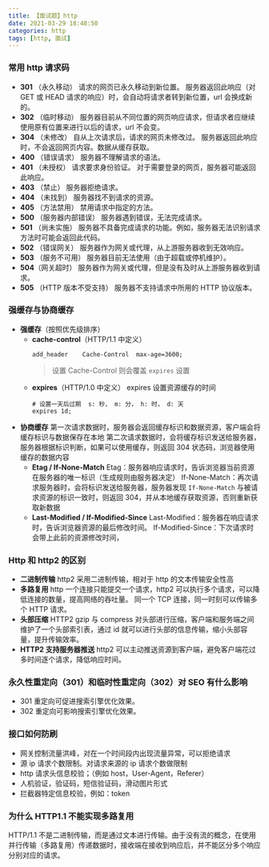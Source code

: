 ```yaml
---
title: 【面试题】http
date: 2021-03-29 18:48:50
categories: http
tags: [http, 面试]
---
```


### 常用 http 请求码

- **301** （永久移动） 请求的网页已永久移动到新位置。 服务器返回此响应（对 GET 或 HEAD 请求的响应）时，会自动将请求者转到新位置，url 会换成新的。
- **302** （临时移动） 服务器目前从不同位置的网页响应请求，但请求者应继续使用原有位置来进行以后的请求，url 不会变。
- **304** （未修改） 自从上次请求后，请求的网页未修改过。 服务器返回此响应时，不会返回网页内容。数据从缓存获取。
- **400** （错误请求） 服务器不理解请求的语法。
- **401** （未授权） 请求要求身份验证。 对于需要登录的网页，服务器可能返回此响应。
- **403** （禁止） 服务器拒绝请求。
- **404** （未找到） 服务器找不到请求的资源。
- **405** （方法禁用） 禁用请求中指定的方法。
- **500** （服务器内部错误） 服务器遇到错误，无法完成请求。
- **501** （尚未实施） 服务器不具备完成请求的功能。例如，服务器无法识别请求方法时可能会返回此代码。
- **502** （错误网关） 服务器作为网关或代理，从上游服务器收到无效响应。
- **503** （服务不可用） 服务器目前无法使用（由于超载或停机维护）。
- **504**（网关超时） 服务器作为网关或代理，但是没有及时从上游服务器收到请求。
- **505** （HTTP 版本不受支持） 服务器不支持请求中所用的 HTTP 协议版本。

### 强缓存与协商缓存

- **强缓存**（按照优先级排序）
  - **cache-control**（HTTP/1.1 中定义）
    ```nginx
    add_header    Cache-Control  max-age=3600;
    ```
    > 设置 Cache-Control 则会覆盖 `expires` 设置
  - **expires**（HTTP/1.0 中定义）
    expires 设置资源缓存的时间
    ```nginx
    # 设置一天后过期  s: 秒， m: 分， h: 时， d: 天
    expires 1d;
    ```
- **协商缓存**
  第一次请求数据时，服务器会返回缓存标识和数据资源，客户端会将缓存标识与数据保存在本地
  第二次请求数据时，会将缓存标识发送给服务器，服务器根据标识判断，如果可以使用缓存，则返回 304 状态码，浏览器使用缓存的数据内容
  - **Etag / If-None-Match**
    Etag：服务器响应请求时，告诉浏览器当前资源在服务器的唯一标识（生成规则由服务器决定）
    If-None-Match：再次请求服务器时，会将标识发送给服务器，服务器发现 `If-None-Match` 与被请求资源的标识一致时，则返回 304，并从本地缓存获取资源，否则重新获取新数据
  - **Last-Modified / If-Modified-Since**
    Last-Modified：服务器在响应请求时，告诉浏览器资源的最后修改时间。
    If-Modified-Since：下次请求时会带上此前的资源修改时间，

### Http 和 http2 的区别

- **二进制传输**
  http2 采用二进制传输，相对于 http 的文本传输安全性高
- **多路复用**
  http 一个连接只能提交一个请求，http2 可以执行多个请求，可以降低连接的数量，提高网络的吞吐量。
  同一个 TCP 连接，同一时刻可以传输多个 HTTP 请求。
- **头部压缩**
  HTTP2 gzip 与 compress 对头部进行压缩，客户端和服务端之间维护了一个头部索引表，通过 id 就可以进行头部的信息传输，缩小头部容量，提升传输效率。
- **HTTP2 支持服务器推送**
  http2 可以主动推送资源到客户端，避免客户端花过多时间逐个请求，降低响应时间。

### 永久性重定向（301）和临时性重定向（302）对 SEO 有什么影响

- 301 重定向可促进搜索引擎优化效果。
- 302 重定向可影响搜索引擎优化效果。

### 接口如何防刷

- 网关控制流量洪峰，对在一个时间段内出现流量异常，可以拒绝请求
- 源 ip 请求个数限制。对请求来源的 ip 请求个数做限制
- http 请求头信息校验；（例如 host，User-Agent，Referer）
- 人机验证，验证码，短信验证码，滑动图片形式
- 拦截器特定信息校验，例如：token

### 为什么 HTTP1.1 不能实现多路复用

HTTP/1.1 不是二进制传输，而是通过文本进行传输。由于没有流的概念，在使用并行传输（多路复用）传递数据时，接收端在接收到响应后，并不能区分多个响应分别对应的请求。
